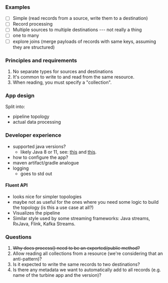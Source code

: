 ### Examples
- [ ] Simple (read records from a source, write them to a destination)
- [ ] Record processing
- [ ] Multiple sources to multiple destinations --- not really a thing
- [ ] one to many
- [ ] explore joins (merge payloads of records with same keys, assuming they are structured)

### Principles and requirements
1. No separate types for sources and destinations
2. It's common to write to and read from the same resource.
3. When reading, you must specify a "collection".


### App design
Split into:
* pipeline topology
* actual data processing

### Developer experience

* supported java versions?
  * likely Java 8 or 11, see: [this](https://www.infoworld.com/article/3652408/java-8-still-dominates-but-java-17-wave-is-coming-survey.html) 
  and [this](https://newrelic.com/resources/report/2022-state-of-java-ecosystem).
* how to configure the app?
* maven artifact/gradle analogue
* logging
  * goes to std out

#### Fluent API
* looks nice for simpler topologies
* maybe not as useful for the ones where you need some logic to build the topology (is this a use case at all?)
* Visualizes the pipeline
* Similar style used by some streaming frameworks: Java streams, RxJava, Flink, Kafka Streams.

### Questions
1. ~~Why does process() need to be an exported/public method?~~
2. Allow reading all collections from a resource (we're considering that an anti-pattern)?
3. Is it expected to write the same records to two destinations?
4. Is there any metadata we want to automatically add to all records (e.g. name of the turbine app and the version)?